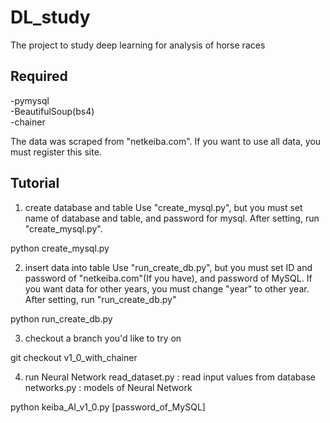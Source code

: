# DL_study
The project to study deep learning for analysis of horse races 

## Required
-pymysql<br>-BeautifulSoup(bs4)
<br>-chainer

The data was scraped from "netkeiba.com". If you want to use all data, you must register this site.

## Tutorial
1) create database and table
Use "create_mysql.py", but you must set name of database and table, and password for mysql.
After setting, run "create_mysql.py".

python create_mysql.py

2) insert data into table 
Use "run_create_db.py", but you must set ID and password of "netkeiba.com"(If you have), and password of MySQL.
If you want data for other years, you must change "year" to other year.
After setting, run "run_create_db.py"

python run_create_db.py

3) checkout a branch you'd like to try on

git checkout v1_0_with_chainer

4) run Neural Network
read_dataset.py : read input values from database
<br>networks.py : models of Neural Network

python keiba_AI_v1_0.py [password_of_MySQL]


